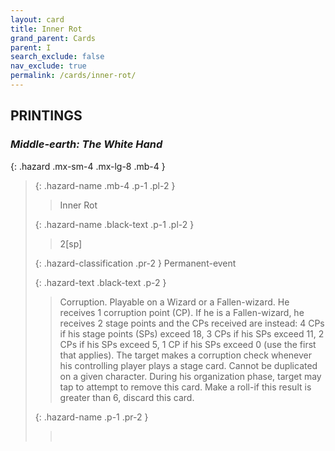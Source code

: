 ```yaml
---
layout: card
title: Inner Rot
grand_parent: Cards
parent: I
search_exclude: false
nav_exclude: true
permalink: /cards/inner-rot/
---
```


## PRINTINGS


### _Middle-earth: The White Hand_

{: .hazard .mx-sm-4 .mx-lg-8 .mb-4 }
> {: .hazard-name .mb-4 .p-1 .pl-2 }
> > <div class="hazard-mp"></div>
> > <div class="card-name">Inner Rot</div>
>
> {: .hazard-name .black-text .p-1 .pl-2 }
> > 2[sp]
>
> {: .hazard-classification .pr-2 }
> Permanent-event
>
> {: .hazard-text .black-text .p-2 }
> > Corruption. Playable on a Wizard or a Fallen-wizard. He receives 1 corruption point (CP). If he is a Fallen-wizard, he receives 2 stage points and the CPs received are instead: 4 CPs if his stage points (SPs) exceed 18, 3 CPs if his SPs exceed 11, 2 CPs if his SPs exceed 5, 1 CP if his SPs exceed 0 (use the first that applies). The target makes a corruption check whenever his controlling player plays a stage card. Cannot be duplicated on a given character. During his organization phase, target may tap to attempt to remove this card. Make a roll-if this result is greater than 6, discard this card. 
>
> {: .hazard-name .p-1 .pr-2 }
> > <div class="card-shield"></div>
> > <div class="card-corruption">&nbsp;</div>
